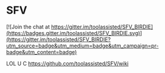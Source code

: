 # SFV

[![Join the chat at https://gitter.im/toolassisted/SFV_BIRDIE](https://badges.gitter.im/toolassisted/SFV_BIRDIE.svg)](https://gitter.im/toolassisted/SFV_BIRDIE?utm_source=badge&utm_medium=badge&utm_campaign=pr-badge&utm_content=badge)

LOL U C https://github.com/toolassisted/SFV/wiki
